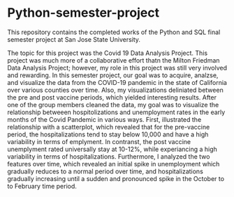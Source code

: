 # Python-semester-project

This repository contains the completed works of the Python and SQL final semester project at San Jose State University.


The topic for this project was the Covid 19 Data Analysis Project. 
This project was much more of a collaborative effort thatn the Milton Friedman Data Analysis Project; 
however, my role in this project was still very involved and rewarding. In this semester project, our 
goal was to acquire, analzse, and visualize the data from the COVID-19 pandemic in the state of California 
over various counties over time. Also, my visualizations deliniated between the pre and post vaccine periods, 
which yielded interesting results. After one of the group members cleaned the data, my goal was to visualize the 
relationship betweeen hospitolizations and unemployment rates in the early months of the Covid Pandemic in various ways. 
First, illustrated the relationship with a scatterplot, which revealed that for the pre-vaccine period, the 
hospitalizations tend to stay below 10,000 and have a high variability in terms of emplyment. In contranst, the post 
vaccine unemplyment rated universally stay at 10-12%, while experiancing a high variability in terms of hospitalizations. 
Furthermore, I analyzed the two features over time, which revealed an initial spike in unemployment which gradually reduces 
to a normal period over time, and hospitalizations gradually increasing until a sudden and pronounced spike in the October to 
to February time period.
